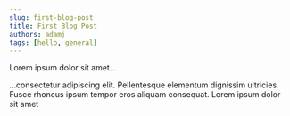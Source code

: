 ```yaml
---
slug: first-blog-post
title: First Blog Post
authors: adamj
tags: [hello, general]
---
```


Lorem ipsum dolor sit amet...

<!-- truncate -->

...consectetur adipiscing elit. Pellentesque elementum dignissim ultricies. Fusce rhoncus ipsum tempor eros aliquam consequat. Lorem ipsum dolor sit amet
